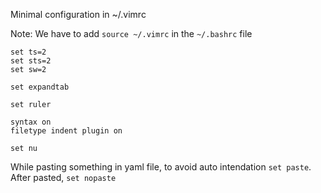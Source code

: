 Minimal configuration in ~/.vimrc

Note: We have to add `source ~/.vimrc` in the `~/.bashrc` file

```
set ts=2
set sts=2
set sw=2

set expandtab

set ruler

syntax on
filetype indent plugin on

set nu
```

While pasting something in yaml file, to avoid auto intendation `set paste`.
After pasted, `set nopaste`
